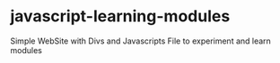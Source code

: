 # javascript-learning-modules
Simple WebSite with Divs and Javascripts File to experiment and learn modules
